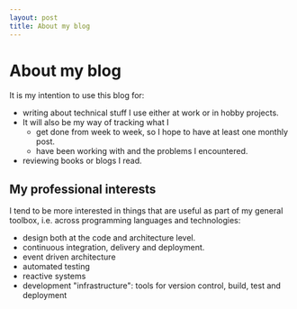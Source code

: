 ```yaml
---
layout: post
title: About my blog
---
```

# About my blog

It is my intention to use this blog for:

* writing about technical stuff I use either at work or in hobby projects.
* It will also be my way of tracking what I
  * get done from week to week, so I hope to have at least one monthly post.
  * have been working with and the problems I encountered.
* reviewing books or blogs I read.

## My professional interests

I tend to be more interested in things that are useful as part of my general toolbox, i.e. across programming languages and technologies:

* design both at the code and architecture level.
* continuous integration, delivery and deployment.
* event driven architecture
* automated testing
* reactive systems
* development "infrastructure": tools for version control, build, test and deployment